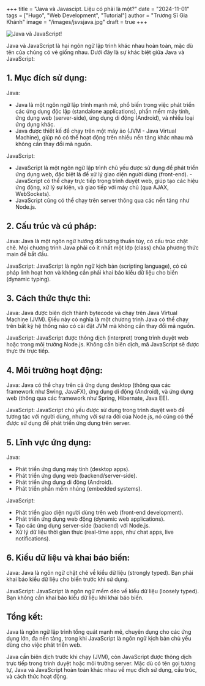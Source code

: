 +++
title = "Java và Javascipt. Liệu có phải là một?"
date = "2024-11-01"
tags = ["Hugo", "Web Development", "Tutorial"]
author = "Trương Sĩ Gia Khánh"
image = "/images/jsvsjava.jpg"
draft = true
+++

![Java và JavaScript!](/images/jsvsjava.jpg)

Java và JavaScript là hai ngôn ngữ lập trình khác nhau hoàn toàn, mặc dù tên của chúng có vẻ giống nhau. Dưới đây là sự khác biệt giữa Java và JavaScript:

## 1. Mục đích sử dụng:
Java:
- Java là một ngôn ngữ lập trình mạnh mẽ, phổ biến trong việc phát triển các ứng dụng độc lập (standalone applications), phần mềm máy tính, ứng dụng web (server-side), ứng dụng di động (Android), và nhiều loại ứng dụng khác.
- Java được thiết kế để chạy trên một máy ảo (JVM - Java Virtual Machine), giúp nó có thể hoạt động trên nhiều nền tảng khác nhau mà không cần thay đổi mã nguồn.

JavaScript:
- JavaScript là một ngôn ngữ lập trình chủ yếu được sử dụng để phát triển ứng dụng web, đặc biệt là để xử lý giao diện người dùng (front-end). - JavaScript có thể chạy trực tiếp trong trình duyệt web, giúp tạo các hiệu ứng động, xử lý sự kiện, và giao tiếp với máy chủ (qua AJAX, WebSockets).
- JavaScript cũng có thể chạy trên server thông qua các nền tảng như Node.js.

## 2. Cấu trúc và cú pháp:
Java: Java là một ngôn ngữ hướng đối tượng thuần túy, có cấu trúc chặt chẽ. Mọi chương trình Java phải có ít nhất một lớp (class) chứa phương thức main để bắt đầu.

JavaScript: JavaScript là ngôn ngữ kịch bản (scripting language), có cú pháp linh hoạt hơn và không cần phải khai báo kiểu dữ liệu cho biến (dynamic typing).

## 3. Cách thức thực thi:
Java: Java được biên dịch thành bytecode và chạy trên Java Virtual Machine (JVM). Điều này có nghĩa là một chương trình Java có thể chạy trên bất kỳ hệ thống nào có cài đặt JVM mà không cần thay đổi mã nguồn.

JavaScript: JavaScript được thông dịch (interpret) trong trình duyệt web hoặc trong môi trường Node.js. Không cần biên dịch, mã JavaScript sẽ được thực thi trực tiếp.

## 4. Môi trường hoạt động:
Java: Java có thể chạy trên cả ứng dụng desktop (thông qua các framework như Swing, JavaFX), ứng dụng di động (Android), và ứng dụng web (thông qua các framework như Spring, Hibernate, Java EE).

JavaScript: JavaScript chủ yếu được sử dụng trong trình duyệt web để tương tác với người dùng, nhưng với sự ra đời của Node.js, nó cũng có thể được sử dụng để phát triển ứng dụng trên server.

## 5. Lĩnh vực ứng dụng:
Java:
- Phát triển ứng dụng máy tính (desktop apps).
- Phát triển ứng dụng web (backend/server-side).
- Phát triển ứng dụng di động (Android).
- Phát triển phần mềm nhúng (embedded systems).

JavaScript:
- Phát triển giao diện người dùng trên web (front-end development).
- Phát triển ứng dụng web động (dynamic web applications).
- Tạo các ứng dụng server-side (backend) với Node.js.
- Xử lý dữ liệu thời gian thực (real-time apps, như chat apps, live notifications).

## 6. Kiểu dữ liệu và khai báo biến:
Java: Java là ngôn ngữ chặt chẽ về kiểu dữ liệu (strongly typed). Bạn phải khai báo kiểu dữ liệu cho biến trước khi sử dụng.

JavaScript: JavaScript là ngôn ngữ mềm dẻo về kiểu dữ liệu (loosely typed). Bạn không cần khai báo kiểu dữ liệu khi khai báo biến.

## Tổng kết:
Java là ngôn ngữ lập trình tổng quát mạnh mẽ, chuyên dụng cho các ứng dụng lớn, đa nền tảng, trong khi JavaScript là ngôn ngữ kịch bản chủ yếu dùng cho việc phát triển web.

Java cần biên dịch trước khi chạy (JVM), còn JavaScript được thông dịch trực tiếp trong trình duyệt hoặc môi trường server.
Mặc dù có tên gọi tương tự, Java và JavaScript hoàn toàn khác nhau về mục đích sử dụng, cấu trúc, và cách thức hoạt động.


